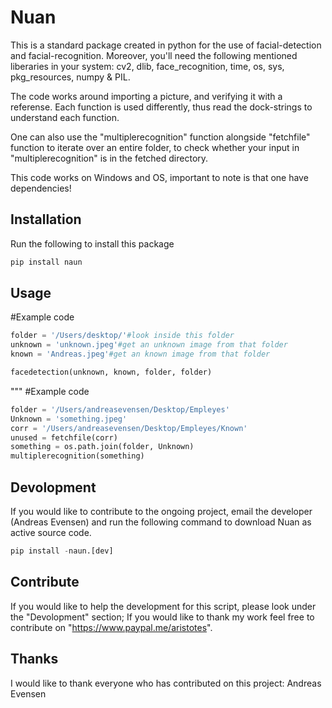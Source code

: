 # Nuan
 This is a standard package created in python for the use of facial-detection and facial-recognition. Moreover, you'll need the following mentioned liberaries in your system: cv2, dlib, face_recognition, time, os, sys, pkg_resources, numpy & PIL.

 The code works around importing a picture, and verifying it with a referense. Each function is used differently, thus read the dock-strings to understand each function.

 One can also use the "multiplerecognition" function alongside "fetchfile" function to iterate over an entire folder, to check whether your input in "multiplerecognition" is in the fetched directory. 

This code works on Windows and OS, important to note is that one have dependencies!

 ## Installation

 Run the following to install this package
 ``` python
pip install naun
 ```

 ## Usage

#Example code
 ```python
folder = '/Users/desktop/'#look inside this folder
unknown = 'unknown.jpeg'#get an unknown image from that folder
known = 'Andreas.jpeg'#get an known image from that folder

facedetection(unknown, known, folder, folder)
```



"""
#Example code
```python
folder = '/Users/andreasevensen/Desktop/Empleyes'
Unknown = 'something.jpeg'
corr = '/Users/andreasevensen/Desktop/Empleyes/Known' 
unused = fetchfile(corr)
something = os.path.join(folder, Unknown)
multiplerecognition(something)
```


## Devolopment
If you would like to contribute to the ongoing project, email the developer (Andreas Evensen) and run the following command to download Nuan as active source code.

```python
pip install -naun.[dev]
```

## Contribute
If you would like to help the development for this script, please look under the "Devolopment" section; If you would like to thank my work feel free to contribute on "https://www.paypal.me/aristotes".


## Thanks
I would like to thank everyone who has contributed on this project:
Andreas Evensen